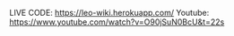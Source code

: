LIVE CODE: https://leo-wiki.herokuapp.com/
Youtube: https://www.youtube.com/watch?v=O90jSuN0BcU&t=22s
